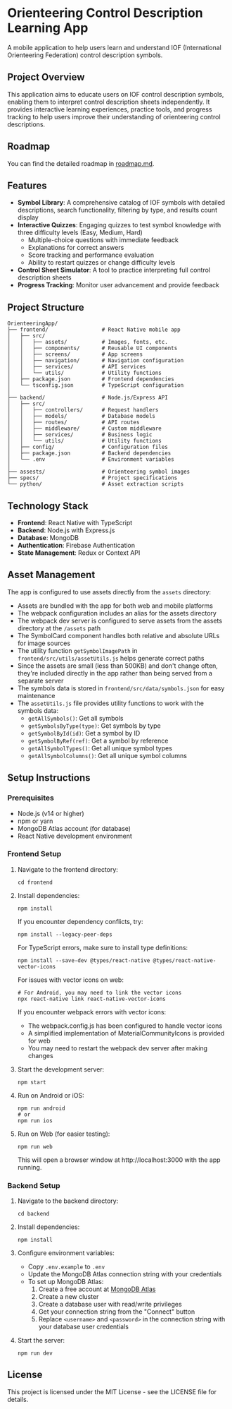 # Orienteering Control Description Learning App

A mobile application to help users learn and understand IOF (International Orienteering Federation) control description symbols.

## Project Overview

This application aims to educate users on IOF control description symbols, enabling them to interpret control description sheets independently. It provides interactive learning experiences, practice tools, and progress tracking to help users improve their understanding of orienteering control descriptions.

## Roadmap
You can find the detailed roadmap in [roadmap.md](roadmap.md).

## Features

- **Symbol Library**: A comprehensive catalog of IOF symbols with detailed descriptions, search functionality, filtering by type, and results count display
- **Interactive Quizzes**: Engaging quizzes to test symbol knowledge with three difficulty levels (Easy, Medium, Hard)
  - Multiple-choice questions with immediate feedback
  - Explanations for correct answers
  - Score tracking and performance evaluation
  - Ability to restart quizzes or change difficulty levels
- **Control Sheet Simulator**: A tool to practice interpreting full control description sheets
- **Progress Tracking**: Monitor user advancement and provide feedback

## Project Structure

```
OrienteeringApp/
├── frontend/                 # React Native mobile app
│   ├── src/
│   │   ├── assets/           # Images, fonts, etc.
│   │   ├── components/       # Reusable UI components
│   │   ├── screens/          # App screens
│   │   ├── navigation/       # Navigation configuration
│   │   ├── services/         # API services
│   │   └── utils/            # Utility functions
│   ├── package.json          # Frontend dependencies
│   └── tsconfig.json         # TypeScript configuration
│
├── backend/                  # Node.js/Express API
│   ├── src/
│   │   ├── controllers/      # Request handlers
│   │   ├── models/           # Database models
│   │   ├── routes/           # API routes
│   │   ├── middleware/       # Custom middleware
│   │   ├── services/         # Business logic
│   │   └── utils/            # Utility functions
│   ├── config/               # Configuration files
│   ├── package.json          # Backend dependencies
│   └── .env                  # Environment variables
│
├── assests/                  # Orienteering symbol images
├── specs/                    # Project specifications
└── python/                   # Asset extraction scripts
```

## Technology Stack

- **Frontend**: React Native with TypeScript
- **Backend**: Node.js with Express.js
- **Database**: MongoDB
- **Authentication**: Firebase Authentication
- **State Management**: Redux or Context API

## Asset Management

The app is configured to use assets directly from the `assets` directory:

- Assets are bundled with the app for both web and mobile platforms
- The webpack configuration includes an alias for the assets directory
- The webpack dev server is configured to serve assets from the assets directory at the `/assets` path
- The SymbolCard component handles both relative and absolute URLs for image sources
- The utility function `getSymbolImagePath` in `frontend/src/utils/assetUtils.js` helps generate correct paths
- Since the assets are small (less than 500KB) and don't change often, they're included directly in the app rather than being served from a separate server
- The symbols data is stored in `frontend/src/data/symbols.json` for easy maintenance
- The `assetUtils.js` file provides utility functions to work with the symbols data:
  - `getAllSymbols()`: Get all symbols
  - `getSymbolsByType(type)`: Get symbols by type
  - `getSymbolById(id)`: Get a symbol by ID
  - `getSymbolByRef(ref)`: Get a symbol by reference
  - `getAllSymbolTypes()`: Get all unique symbol types
  - `getAllSymbolColumns()`: Get all unique symbol columns

## Setup Instructions

### Prerequisites

- Node.js (v14 or higher)
- npm or yarn
- MongoDB Atlas account (for database)
- React Native development environment

### Frontend Setup

1. Navigate to the frontend directory:
   ```
   cd frontend
   ```

2. Install dependencies:
   ```
   npm install
   ```

   If you encounter dependency conflicts, try:
   ```
   npm install --legacy-peer-deps
   ```
   
   For TypeScript errors, make sure to install type definitions:
   ```
   npm install --save-dev @types/react-native @types/react-native-vector-icons
   ```
   
   For issues with vector icons on web:
   ```
   # For Android, you may need to link the vector icons
   npx react-native link react-native-vector-icons
   ```
   
   If you encounter webpack errors with vector icons:
   - The webpack.config.js has been configured to handle vector icons
   - A simplified implementation of MaterialCommunityIcons is provided for web
   - You may need to restart the webpack dev server after making changes

3. Start the development server:
   ```
   npm start
   ```

4. Run on Android or iOS:
   ```
   npm run android
   # or
   npm run ios
   ```

5. Run on Web (for easier testing):
   ```
   npm run web
   ```
   This will open a browser window at http://localhost:3000 with the app running.

### Backend Setup

1. Navigate to the backend directory:
   ```
   cd backend
   ```

2. Install dependencies:
   ```
   npm install
   ```

3. Configure environment variables:
   - Copy `.env.example` to `.env`
   - Update the MongoDB Atlas connection string with your credentials
   - To set up MongoDB Atlas:
     1. Create a free account at [MongoDB Atlas](https://www.mongodb.com/cloud/atlas)
     2. Create a new cluster
     3. Create a database user with read/write privileges
     4. Get your connection string from the "Connect" button
     5. Replace `<username>` and `<password>` in the connection string with your database user credentials

4. Start the server:
   ```
   npm run dev
   ```

## License

This project is licensed under the MIT License - see the LICENSE file for details.
